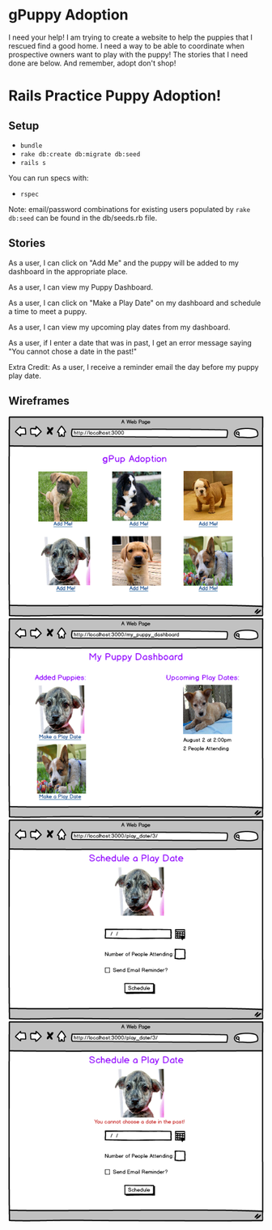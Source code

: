 # gPuppy Adoption

I need your help! I am trying to create a website to help the puppies that I rescued find a good home. I need a way to be able to coordinate when prospective owners want to play with the puppy! The stories that I need done are below. And remember, adopt don't shop!

# Rails Practice Puppy Adoption!
## Setup

* `bundle`
* `rake db:create db:migrate db:seed`
* `rails s`

You can run specs with:

* `rspec`

Note: email/password combinations for existing users populated by `rake db:seed` can be found in the db/seeds.rb file.

## Stories
As a user, I can click on "Add Me" and the puppy will be added to my dashboard
in the appropriate place.

As a user, I can view my Puppy Dashboard.

As a user, I can click on "Make a Play Date" on my dashboard and schedule a time
to meet a puppy.

As a user, I can view my upcoming play dates from my dashboard.

As a user, if I enter a date that was in past, I get an error message saying "You cannot chose a date in the past!"

Extra Credit:
As a user, I receive a reminder email the day before my puppy play date.


## Wireframes
<img src="public/Puppy Adoption.png" />
<img src="public/Puppy Dashboard.png" />
<img src="public/Play Date Scheduler.png" />
<img src="public/Puppy Error.png" />

